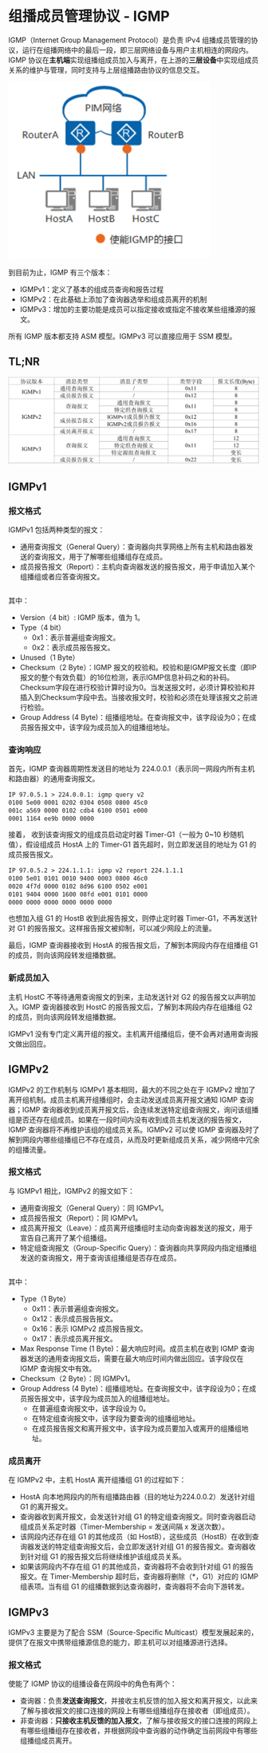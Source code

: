 # 组播成员管理协议 - IGMP

IGMP（Internet Group Management Protocol）是负责 IPv4 组播成员管理的协议，运行在组播网络中的最后一段，即三层网络设备与用户主机相连的网段内。IGMP 协议在**主机端**实现组播组成员加入与离开，在上游的**三层设备**中实现组成员关系的维护与管理，同时支持与上层组播路由协议的信息交互。

![igmp-deploy](multicast.assets/igmp-deploy.png)

到目前为止，IGMP 有三个版本：

- IGMPv1：定义了基本的组成员查询和报告过程
- IGMPv2：在此基础上添加了查询器选举和组成员离开的机制
- IGMPv3：增加的主要功能是成员可以指定接收或指定不接收某些组播源的报文。

所有 IGMP 版本都支持 ASM 模型。IGMPv3 可以直接应用于 SSM 模型。

## TL;NR

![multicast-igmp](multicast.assets/multicast-igmp.png)



## IGMPv1

### 报文格式
IGMPv1 包括两种类型的报文：
- 通用查询报文（General Query）：查询器向共享网络上所有主机和路由器发送的查询报文，用于了解哪些组播组存在成员。
- 成员报告报文（Report）：主机向查询器发送的报告报文，用于申请加入某个组播组或者应答查询报文。

```
```

其中：
- Version（4 bit）: IGMP 版本，值为 1。
- Type（4 bit）
    - 0x1：表示普遍组查询报文。
    - 0x2：表示成员报告报文。
- Unused（1 Byte）
- Checksum（2 Byte）：IGMP 报文的校验和。校验和是IGMP报文长度（即IP报文的整个有效负载）的16位检测，表示IGMP信息补码之和的补码。Checksum字段在进行校验计算时设为0。当发送报文时，必须计算校验和并插入到Checksum字段中去。当接收报文时，校验和必须在处理该报文之前进行检验。
- Group Address (4 Byte)：组播组地址。在查询报文中，该字段设为0；在成员报告报文中，该字段为成员加入的组播组地址。 

### 查询响应

首先，IGMP 查询器周期性发送目的地址为 224.0.0.1（表示同一网段内所有主机和路由器）的通用查询报文。
```
IP 97.0.5.1 > 224.0.0.1: igmp query v2
0100 5e00 0001 0202 0304 0508 0800 45c0
001c a569 0000 0102 cdb4 6100 0501 e000
0001 1164 ee9b 0000 0000
```

接着， 收到该查询报文的组成员启动定时器 Timer-G1（一般为 0~10 秒随机值），假设组成员 HostA 上的 Timer-G1 首先超时，则立即发送目的地址为 G1 的成员报告报文。

```
IP 97.0.5.2 > 224.1.1.1: igmp v2 report 224.1.1.1
0100 5e01 0101 0010 9400 0003 0800 46c0
0020 4f7d 0000 0102 8d96 6100 0502 e001
0101 9404 0000 1600 08fd e001 0101 0000
0000 0000 0000 0000 0000 0000
```

也想加入组 G1 的 HostB 收到此报告报文，则停止定时器 Timer-G1，不再发送针对 G1 的报告报文。这样报告报文被抑制，可以减少网段上的流量。

最后，IGMP 查询器接收到 HostA 的报告报文后，了解到本网段内存在组播组 G1 的成员，则向该网段转发组播数据。

### 新成员加入

主机 HostC 不等待通用查询报文的到来，主动发送针对 G2 的报告报文以声明加入。IGMP 查询器接收到 HostC 的报告报文后，了解到本网段内存在组播组 G2 的成员，则向该网段转发组播数据。

IGMPv1 没有专门定义离开组的报文。主机离开组播组后，便不会再对通用查询报文做出回应。

## IGMPv2
IGMPv2 的工作机制与 IGMPv1 基本相同，最大的不同之处在于 IGMPv2 增加了离开组机制。成员主机离开组播组时，会主动发送成员离开报文通知 IGMP 查询器；IGMP 查询器收到成员离开报文后，会连续发送特定组查询报文，询问该组播组是否还存在组成员。如果在一段时间内没有收到成员主机发送的报告报文，IGMP 查询器将不再维护该组的组成员关系。IGMPv2 可以使 IGMP 查询器及时了解到网段内哪些组播组已不存在成员，从而及时更新组成员关系，减少网络中冗余的组播流量。

### 报文格式
与 IGMPv1 相比，IGMPv2 的报文如下：
- 通用查询报文（General Query）：同 IGMPv1。
- 成员报告报文（Report）：同 IGMPv1。
- 成员离开报文（Leave）：成员离开组播组时主动向查询器发送的报文，用于宣告自己离开了某个组播组。
- 特定组查询报文（Group-Specific Query）：查询器向共享网段内指定组播组发送的查询报文，用于查询该组播组是否存在成员。

```
```

其中：
- Type（1 Byte）
    - 0x11：表示普遍组查询报文。
    - 0x12：表示成员报告报文。
    - 0x16：表示 IGMPv2 成员报告报文。
    - 0x17：表示成员离开报文。
- Max Response Time (1 Byte)：最大响应时间。成员主机在收到 IGMP 查询器发送的通用查询报文后，需要在最大响应时间内做出回应。该字段仅在 IGMP 查询报文中有效。 
- Checksum（2 Byte）：同 IGMPv1。
- Group Address (4 Byte)：组播组地址。在查询报文中，该字段设为0；在成员报告报文中，该字段为成员加入的组播组地址。 
    - 在普遍组查询报文中，该字段设为 0。
    - 在特定组查询报文中，该字段为要查询的组播组地址。
    - 在成员报告报文和离开报文中，该字段为成员要加入或离开的组播组地址。

### 成员离开

在 IGMPv2 中，主机 HostA 离开组播组 G1 的过程如下：
- HostA 向本地网段内的所有组播路由器（目的地址为224.0.0.2）发送针对组 G1 的离开报文。
- 查询器收到离开报文，会发送针对组 G1 的特定组查询报文。同时查询器启动组成员关系定时器（Timer-Membership = 发送间隔 x 发送次数）。
- 该网段内还存在组 G1 的其他成员（如 HostB），这些成员（HostB）在收到查询器发送的特定组查询报文后，会立即发送针对组 G1 的报告报文。查询器收到针对组 G1 的报告报文后将继续维护该组成员关系。
- 如果该网段内不存在组 G1 的其他成员，查询器将不会收到针对组 G1 的报告报文。在 Timer-Membership 超时后，查询器将删除（*，G1）对应的 IGMP 组表项。当有组 G1 的组播数据到达查询器时，查询器将不会向下游转发。


## IGMPv3

IGMPv3 主要是为了配合 SSM（Source-Specific Multicast）模型发展起来的，提供了在报文中携带组播源信息的能力，即主机可以对组播源进行选择。

### 报文格式



使能了 IGMP 协议的组播设备在网段中的角色有两个：

- 查询器：负责**发送查询报文**，并接收主机反馈的加入报文和离开报文，以此来了解与接收报文的接口连接的网段上有哪些组播组存在接收者（即组成员）。
- 非查询器：**只接收主机反馈的加入报文**，了解与接收报文的接口连接的网段上有哪些组播组存在接收者，并根据网段中查询器的动作确定当前网段中有哪些组播组成员离开。
